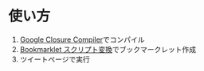 # 使い方
1. [Google Closure Compiler](https://closure-compiler.appspot.com/home)でコンパイル
2. [Bookmarklet スクリプト変換](https://ytyng.github.io/bookmarklet-script-compress/)でブックマークレット作成
3. ツイートページで実行